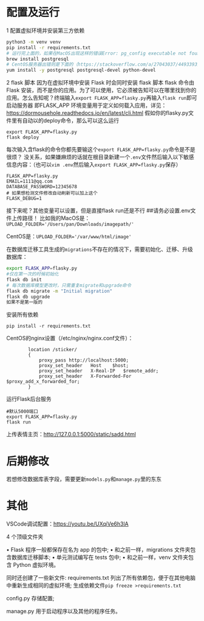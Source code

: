# 配置及运行
1 配置虚拟环境并安装第三方依赖

```bash
python3 -m venv venv
pip install -r requirements.txt
# 运行完上面的，如果在MacOS出现这样的错误Error: pg_config executable not found. 就安装下面的 
brew install postgresql
# CentOS服务器出错则是下面的（https://stackoverflow.com/a/27043037/4493393）
yum install -y postgresql postgresql-devel python-devel
```
2 flask 脚本
因为在虚拟环境中安装 Flask 时会同时安装 flask 脚本
flask 命令由 Flask 安装，而不是你的应用。为了可以使用，它必须被告知可以在哪里找到你的应用。怎么告知呢？终端输入`export FLASK_APP=flasky.py`再输入`flask run`即可启动服务器
即FLASK_APP 环境变量用于定义如何载入应用，详见：https://dormousehole.readthedocs.io/en/latest/cli.html
假如你的flasky.py文件里有自动以的deploy命令，那么可以这么运行

```
export FLASK_APP=flasky.py
flask deploy
```

每次输入含flask的命令你都先要输这个`export FLASK_APP=flasky.py`命令是不是很烦？
没关系，如果嫌麻烦的话就在根目录新建一个`.env`文件然后输入以下敏感信息内容：（也可以`vim .env`然后输入`export FLASK_APP=flasky.py`保存）

```
FLASK_APP=flasky.py
EMAIL=1111@qq.com
DATABASE_PASSWORD=12345678
# 如果想检测文件修改自动刷新可以加上这个
FLASK_DEBUG=1
```
接下来呢？其他变量可以设置，但是直接flask run还是不行
##请务必设置.env文件上传路径！
比如我的MacOS是：`UPLOAD_FOLDER='/Users/pan/Downloads/imagepath/'`

CentOS是：`UPLOAD_FOLDER='/var/www/html/image'`



在数据库迁移工具生成的`migrations`不存在的情况下，需要初始化、迁移、升级数据库：

```bash
export FLASK_APP=flasky.py
#仅在第一次的时候初始化
flask db init
# 每次数据库模型更改时，只需重复migrate和upgrade命令
flask db migrate -m "Initial migration"
flask db upgrade
如果不是第一版的
```

安装所有依赖

```
pip install -r requirements.txt
```

CentOS的nginx设置（/etc/nginx/nginx.conf文件）：

```
        location /sticker/ 
        {
            proxy_pass http://localhost:5000;
            proxy_set_header   Host    $host;
            proxy_set_header   X-Real-IP   $remote_addr;
            proxy_set_header   X-Forwarded-For $proxy_add_x_forwarded_for;
        }
```

运行Flask后台服务

``` 
#默认5000端口
export FLASK_APP=flasky.py
flask run
```

上传表情主页：http://127.0.0.1:5000/static/sadd.html

# 后期修改

若想修改数据库表字段，需要更新`models.py`和`manage.py`里的东东

# 其他
VSCode调试配置：https://youtu.be/UXqiVe6h3lA

4 个顶级文件夹

• Flask 程序一般都保存在名为 app 的包中;
• 和之前一样，migrations 文件夹包含数据库迁移脚本;
• 单元测试编写在 tests 包中;
• 和之前一样，venv 文件夹包含 Python 虚拟环境。

同时还创建了一些新文件:
requirements.txt 列出了所有依赖包，便于在其他电脑中重新生成相同的虚拟环境;
生成依赖文件`pip freeze >requirements.txt`


config.py 存储配置;

manage.py 用于启动程序以及其他的程序任务。

